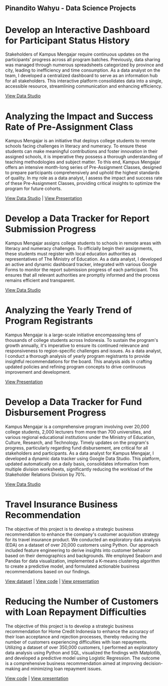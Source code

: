 ## Pinandito Wahyu - Data Science Projects


# Develop an Interactive Dashboard for Participant Status History
Stakeholders of Kampus Mengajar require continuous updates on the participants' progress across all program batches. Previously, data sharing was managed through numerous spreadsheets categorized by province and city, leading to inefficiency and time consumption. As a data analyst on the team, I developed a centralized dashboard to serve as an information hub for all stakeholders. This interactive platform consolidates data into a single, accessible resource, streamlining communication and enhancing efficiency.

[View Data Studio](https://lookerstudio.google.com/u/0/reporting/227f6922-d7a3-48a7-b49d-160deefc67da/page/pyQpD)

# Analyzing the Impact and Success Rate of Pre-Assignment Class
Kampus Mengajar is an initiative that deploys college students to remote schools facing challenges in literacy and numeracy. To ensure these students can make meaningful contributions and foster innovation in their assigned schools, it is imperative they possess a thorough understanding of teaching methodologies and subject matter. To this end, Kampus Mengajar offers an intensive month-long series of Pre-Assignment Classes, designed to prepare participants comprehensively and uphold the highest standards of quality. In my role as a data analyst, I assess the impact and success rate of these Pre-Assignment Classes, providing critical insights to optimize the program for future cohorts.

[View Data Studio](https://lookerstudio.google.com/u/0/reporting/dd845cf8-ff19-4267-acf4-f224463d9ebb/page/p_ge286emkgd) | [View Presentation](https://drive.google.com/file/d/1G5EJQrAkKceq4iNdfkOBovnbW8bGM5Fe/view)

# Develop a Data Tracker for Report Submission Progress
Kampus Mengajar assigns college students to schools in remote areas with literacy and numeracy challenges. To officially begin their assignments, these students must register with local education authorities as representatives of The Ministry of Education. As a data analyst, I developed an active and dynamic dashboard tracker, integrated with various Google Forms to monitor the report submission progress of each participant. This ensures that all relevant authorities are promptly informed and the process remains efficient and transparent.

[View Data Studio](https://lookerstudio.google.com/u/0/reporting/fc116d2f-f8e3-4da2-94b3-11fc86ff86f5/page/VaTrD)

# Analyzing the Yearly Trend of Program Registrants
Kampus Mengajar is a large-scale initiative encompassing tens of thousands of college students across Indonesia. To sustain the program's growth annually, it's imperative to ensure its continued relevance and responsiveness to region-specific challenges and issues. As a data analyst, I conduct a thorough analysis of yearly program registrants to provide insightful recommendations for the board. This analysis aids in crafting updated policies and refining program concepts to drive continuous improvement and development.

[View Presentation](https://drive.google.com/file/d/1l9vjwra2v0ned6o15fqAIV3sZZZ3ibib/view)

# Develop a Data Tracker for Fund Disbursement Progress
Kampus Mengajar is a comprehensive program involving over 20,000 college students, 2,000 lecturers from more than 700 universities, and various regional educational institutions under the Ministry of Education, Culture, Research, and Technology. Timely updates on the program's progress, particularly regarding fund disbursement, are critical for all stakeholders and participants. As a data analyst for Kampus Mengajar, I developed a dynamic data tracker using Google Data Studio. This platform, updated automatically on a daily basis, consolidates information from multiple division worksheets, significantly reducing the workload of the Stakeholder Relations Division by 70%.

[View Data Studio](https://lookerstudio.google.com/u/0/reporting/65a8ed94-8d32-4737-805c-66162ffe5cfe/page/p_qkgndgqwad)

# Travel Insurance Business Recommendation
The objective of this project is to develop a strategic business recommendation to enhance the company's customer acquisition strategy for its travel insurance product. We conducted an exploratory data analysis (EDA) on a dataset of over 20,000 customers using Python. Our approach included feature engineering to derive insights into customer behavior based on their demographics and backgrounds. We employed Seaborn and Pandas for data visualization, implemented a K-means clustering algorithm to create a predictive model, and formulated actionable business recommendations based on our findings.

[View dataset](https://www.kaggle.com/tejashvi14/travel-insurance-prediction-data) | [View code](https://github.com/pinanditow/Projects/blob/main/Source%20Code%20-%20Travel%20Insurance%20Business%20Recommendation.ipynb) | [View presentation](https://github.com/pinanditow/Projects/blob/main/Travel%20Insurance%20Business%20Recommendation.pdf)

# Reducing the Number of Customers with Loan Repayment Difficulties
The objective of this project is to develop a strategic business recommendation for Home Credit Indonesia to enhance the accuracy of their loan acceptance and rejection processes, thereby reducing the number of customers experiencing difficulties with loan repayments. Utilizing a dataset of over 350,000 customers, I performed an exploratory data analysis using Python and SQL, visualized the findings with Matplotlib, and developed a predictive model using Logistic Regression. The outcome is a comprehensive business recommendation aimed at improving decision-making and minimizing loan repayment issues.

[View code](https://github.com/pinanditow/Projects/blob/main/HCI%20Project.ipynb) | [View presentation](https://github.com/pinanditow/Projects/blob/main/Decreasing%20The%20Number%20of%20Customers%20with%20Difficulties.pdf)



